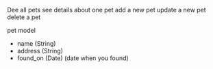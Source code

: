 Dee all pets
see details about one pet
add a new pet
update a new pet
delete a pet

pet model
- name (String)
- address (String)
- found_on (Date) (date when you found)
